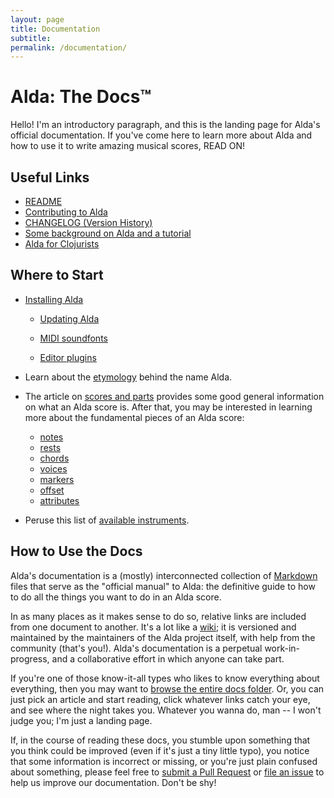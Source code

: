 ```yaml
---
layout: page
title: Documentation
subtitle: 
permalink: /documentation/
---
```


# Alda: The Docs™

Hello! I'm an introductory paragraph, and this is the landing page for Alda's official documentation. If you've come here to learn more about Alda and how to use it to write amazing musical scores, READ ON!

## Useful Links

* [README](../docs/README)
* [Contributing to Alda](../docs/CONTRIBUTING)
* [CHANGELOG (Version History)](../docs/CHANGELOG)
* [Some background on Alda and a tutorial](http://blog.djy.io/alda-a-manifesto-and-gentle-introduction)
* [Alda for Clojurists](http://blog.djy.io/alda-for-clojurists)

## Where to Start

* [Installing Alda](./documentation/README.md#installation)

  * [Updating Alda](./documentation/README.md#updating-alda)

  * [MIDI soundfonts](./documentation/README.md#midi-soundfonts)

  * [Editor plugins](./documentation/README.md#editor-plugins)

* Learn about the [etymology](etymology.md) behind the name Alda.

* The article on [scores and parts](../docs/scores-and-parts) provides some good general information on what an Alda score is. After that, you may be interested in learning more about the fundamental pieces of an Alda score:
  * [notes](../docs/notes)
  * [rests](../docs/rests)
  * [chords](../docs/chords)
  * [voices](../docs/voices)
  * [markers](../docs/markers)
  * [offset](../docs/offset)
  * [attributes](../docs/attributes)

* Peruse this list of [available instruments](list-of-instruments.md).

## How to Use the Docs

Alda's documentation is a (mostly) interconnected collection of [Markdown](https://daringfireball.net/projects/markdown) files that serve as the "official manual" to Alda: the definitive guide to how to do all the things you want to do in an Alda score.

In as many places as it makes sense to do so, relative links are included from one document to another. It's a lot like a [wiki](https://en.wikipedia.org/wiki/Wiki); it is versioned and maintained by the maintainers of the Alda project itself, with help from the community (that's you!). Alda's documentation is a perpetual work-in-progress, and a collaborative effort in which anyone can take part.

If you're one of those know-it-all types who likes to know everything about everything, then you may want to [browse the entire docs folder](./). Or, you can just pick an article and start reading, click whatever links catch your eye, and see where the night takes you. Whatever you wanna do, man -- I won't judge you; I'm just a landing page.

If, in the course of reading these docs, you stumble upon something that you think could be improved (even if it's just a tiny little typo), you notice that some information is incorrect or missing, or you're just plain confused about something, please feel free to [submit a Pull Request](https://github.com/alda-lang/alda/pulls) or [file an issue](https://github.com/alda-lang/alda/issues) to help us improve our documentation. Don't be shy!
